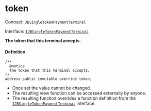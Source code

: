 # token

Contract: [`JBSingleTokenPaymentTerminal`](/docs/dev/v3/api/contracts/or-payment-terminals/or-abstract/jbsingletokenpaymentterminal/README.md)​‌

Interface: [`IJBSingleTokenPaymentTerminal`](/docs/dev/v3/api/interfaces/ijbsingletokenpaymentterminal.md)

**The token that this terminal accepts.**

#### Definition

```
/**
  @notice
  The token that this terminal accepts.
*/
address public immutable override token;
```

* Once set the value cannot be changed.
* The resulting view function can be accessed externally by anyone.
* The resulting function overrides a function definition from the [`IJBSingleTokenPaymentTerminal`](/docs/dev/v3/api/interfaces/ijbsingletokenpaymentterminal.md) interface.
